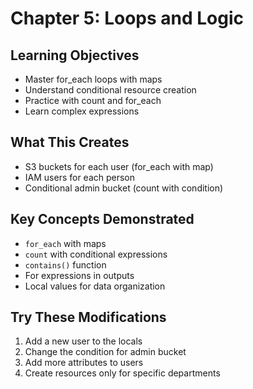 # Chapter 5: Loops and Logic

## Learning Objectives
- Master for_each loops with maps
- Understand conditional resource creation
- Practice with count and for_each
- Learn complex expressions

## What This Creates
- S3 buckets for each user (for_each with map)
- IAM users for each person
- Conditional admin bucket (count with condition)

## Key Concepts Demonstrated
- `for_each` with maps
- `count` with conditional expressions
- `contains()` function
- For expressions in outputs
- Local values for data organization

## Try These Modifications
1. Add a new user to the locals
2. Change the condition for admin bucket
3. Add more attributes to users
4. Create resources only for specific departments

